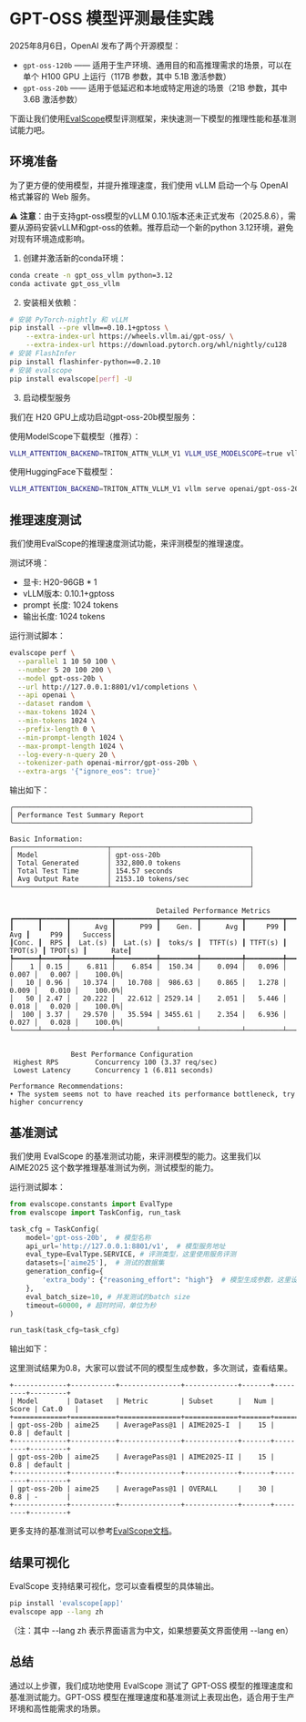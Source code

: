 # GPT-OSS 模型评测最佳实践

2025年8月6日，OpenAI 发布了两个开源模型：

- `gpt-oss-120b` —— 适用于生产环境、通用目的和高推理需求的场景，可以在单个 H100 GPU 上运行（117B 参数，其中 5.1B 激活参数）
- `gpt-oss-20b` —— 适用于低延迟和本地或特定用途的场景（21B 参数，其中 3.6B 激活参数）

下面让我们使用[EvalScope](https://github.com/modelscope/evalscope)模型评测框架，来快速测一下模型的推理性能和基准测试能力吧。

## 环境准备

为了更方便的使用模型，并提升推理速度，我们使用 vLLM 启动一个与 OpenAI 格式兼容的 Web 服务。

⚠️ **注意**：由于支持gpt-oss模型的vLLM 0.10.1版本还未正式发布（2025.8.6），需要从源码安装vLLM和gpt-oss的依赖。推荐启动一个新的python 3.12环境，避免对现有环境造成影响。

1. 创建并激活新的conda环境：
```bash
conda create -n gpt_oss_vllm python=3.12
conda activate gpt_oss_vllm
```

2. 安装相关依赖：
```bash
# 安装 PyTorch-nightly 和 vLLM
pip install --pre vllm==0.10.1+gptoss \
    --extra-index-url https://wheels.vllm.ai/gpt-oss/ \
    --extra-index-url https://download.pytorch.org/whl/nightly/cu128
# 安装 FlashInfer
pip install flashinfer-python==0.2.10
# 安装 evalscope
pip install evalscope[perf] -U
```

3. 启动模型服务

我们在 H20 GPU上成功启动gpt-oss-20b模型服务：

使用ModelScope下载模型（推荐）：
```bash
VLLM_ATTENTION_BACKEND=TRITON_ATTN_VLLM_V1 VLLM_USE_MODELSCOPE=true vllm serve openai-mirror/gpt-oss-20b --served-model-name gpt-oss-20b --trust_remote_code --port 8801
```

使用HuggingFace下载模型：
```bash
VLLM_ATTENTION_BACKEND=TRITON_ATTN_VLLM_V1 vllm serve openai/gpt-oss-20b --served-model-name gpt-oss-20b --trust_remote_code --port 8801
```

## 推理速度测试

我们使用EvalScope的推理速度测试功能，来评测模型的推理速度。

测试环境：
- 显卡: H20-96GB * 1
- vLLM版本: 0.10.1+gptoss
- prompt 长度: 1024 tokens
- 输出长度: 1024 tokens

运行测试脚本：
```bash
evalscope perf \
  --parallel 1 10 50 100 \
  --number 5 20 100 200 \
  --model gpt-oss-20b \
  --url http://127.0.0.1:8801/v1/completions \
  --api openai \
  --dataset random \
  --max-tokens 1024 \
  --min-tokens 1024 \
  --prefix-length 0 \
  --min-prompt-length 1024 \
  --max-prompt-length 1024 \
  --log-every-n-query 20 \
  --tokenizer-path openai-mirror/gpt-oss-20b \
  --extra-args '{"ignore_eos": true}'
```

输出如下：
```text
╭──────────────────────────────────────────────────────────╮
│ Performance Test Summary Report                          │
╰──────────────────────────────────────────────────────────╯

Basic Information:
┌───────────────────────┬──────────────────────────────────┐
│ Model                 │ gpt-oss-20b                      │
│ Total Generated       │ 332,800.0 tokens                 │
│ Total Test Time       │ 154.57 seconds                   │
│ Avg Output Rate       │ 2153.10 tokens/sec               │
└───────────────────────┴──────────────────────────────────┘


                                    Detailed Performance Metrics                                    
┏━━━━━━┳━━━━━━┳━━━━━━━━━━┳━━━━━━━━━━┳━━━━━━━━━┳━━━━━━━━━━┳━━━━━━━━━┳━━━━━━━━━━┳━━━━━━━━━┳━━━━━━━━━━┓
┃      ┃      ┃      Avg ┃      P99 ┃    Gen. ┃      Avg ┃     P99 ┃      Avg ┃     P99 ┃   Success┃
┃Conc. ┃  RPS ┃  Lat.(s) ┃  Lat.(s) ┃  toks/s ┃  TTFT(s) ┃ TTFT(s) ┃  TPOT(s) ┃ TPOT(s) ┃      Rate┃
┡━━━━━━╇━━━━━━╇━━━━━━━━━━╇━━━━━━━━━━╇━━━━━━━━━╇━━━━━━━━━━╇━━━━━━━━━╇━━━━━━━━━━╇━━━━━━━━━╇━━━━━━━━━━┩
│    1 │ 0.15 │    6.811 │    6.854 │  150.34 │    0.094 │   0.096 │    0.007 │   0.007 │    100.0%│
│   10 │ 0.96 │   10.374 │   10.708 │  986.63 │    0.865 │   1.278 │    0.009 │   0.010 │    100.0%│
│   50 │ 2.47 │   20.222 │   22.612 │ 2529.14 │    2.051 │   5.446 │    0.018 │   0.020 │    100.0%│
│  100 │ 3.37 │   29.570 │   35.594 │ 3455.61 │    2.354 │   6.936 │    0.027 │   0.028 │    100.0%│
└──────┴──────┴──────────┴──────────┴─────────┴──────────┴─────────┴──────────┴─────────┴──────────┘


               Best Performance Configuration               
 Highest RPS         Concurrency 100 (3.37 req/sec)         
 Lowest Latency      Concurrency 1 (6.811 seconds)          

Performance Recommendations:
• The system seems not to have reached its performance bottleneck, try higher concurrency
```

## 基准测试

我们使用 EvalScope 的基准测试功能，来评测模型的能力。这里我们以 AIME2025 这个数学推理基准测试为例，测试模型的能力。

运行测试脚本：
```python
from evalscope.constants import EvalType
from evalscope import TaskConfig, run_task

task_cfg = TaskConfig(
    model='gpt-oss-20b',  # 模型名称
    api_url='http://127.0.0.1:8801/v1',  # 模型服务地址
    eval_type=EvalType.SERVICE, # 评测类型，这里使用服务评测
    datasets=['aime25'],  # 测试的数据集
    generation_config={
        'extra_body': {"reasoning_effort": "high"}  # 模型生成参数，这里设置为高推理水平
    },
    eval_batch_size=10, # 并发测试的batch size
    timeout=60000, # 超时时间，单位为秒
)

run_task(task_cfg=task_cfg)
```

输出如下：

这里测试结果为0.8，大家可以尝试不同的模型生成参数，多次测试，查看结果。

```text
+-------------+-----------+---------------+-------------+-------+---------+---------+
| Model       | Dataset   | Metric        | Subset      |   Num |   Score | Cat.0   |
+=============+===========+===============+=============+=======+=========+=========+
| gpt-oss-20b | aime25    | AveragePass@1 | AIME2025-I  |    15 |     0.8 | default |
+-------------+-----------+---------------+-------------+-------+---------+---------+
| gpt-oss-20b | aime25    | AveragePass@1 | AIME2025-II |    15 |     0.8 | default |
+-------------+-----------+---------------+-------------+-------+---------+---------+
| gpt-oss-20b | aime25    | AveragePass@1 | OVERALL     |    30 |     0.8 | -       |
+-------------+-----------+---------------+-------------+-------+---------+---------+ 
```

更多支持的基准测试可以参考[EvalScope文档](https://evalscope.readthedocs.io/zh-cn/latest/get_started/supported_dataset/llm.html)。


## 结果可视化

EvalScope 支持结果可视化，您可以查看模型的具体输出。

```bash
pip install 'evalscope[app]'
evalscope app --lang zh
```
（注：其中 --lang zh 表示界面语言为中文，如果想要英文界面使用 --lang en）

## 总结
通过以上步骤，我们成功地使用 EvalScope 测试了 GPT-OSS 模型的推理速度和基准测试能力。GPT-OSS 模型在推理速度和基准测试上表现出色，适合用于生产环境和高性能需求的场景。